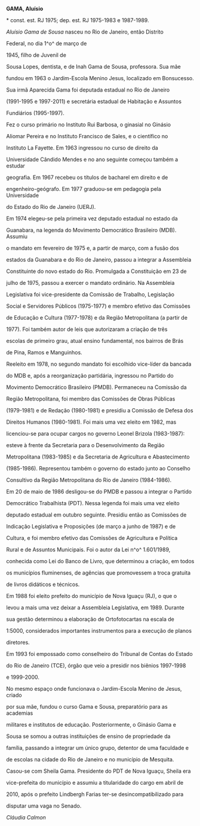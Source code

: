 **GAMA, Aluísio**



\* const. est. RJ 1975; dep. est. RJ 1975-1983 e 1987-1989.



*Aluísio Gama de Sousa* nasceu no Rio de Janeiro, então Distrito

Federal, no dia 1^o^ de março de

1945[,](http://pt.wikipedia.org/wiki/1945 "1945") filho de Juvenil de

Sousa Lopes, dentista, e de Inah Gama de Sousa, professora. Sua mãe

fundou em 1963 o Jardim-Escola Menino Jesus, localizado em Bonsucesso.

Sua irmã Aparecida Gama foi deputada estadual no Rio de Janeiro

(1991-1995 e 1997-2011) e secretária estadual de Habitação e Assuntos

Fundiários (1995-1997).



Fez o curso primário no Instituto Rui Barbosa, o ginasial no Ginásio

Aliomar Pereira e no Instituto Francisco de Sales, e o científico no

Instituto La Fayette. Em 1963 ingressou no curso de direito da

Universidade Cândido Mendes e no ano seguinte começou também a estudar

geografia. Em 1967 recebeu os títulos de bacharel em direito e de

engenheiro-geógrafo. Em 1977 graduou-se em pedagogia pela Universidade

do Estado do Rio de Janeiro (UERJ).



Em 1974 elegeu-se pela primeira vez deputado estadual no estado da

Guanabara, na legenda do Movimento Democrático Brasileiro (MDB). Assumiu

o mandato em fevereiro de 1975 e, a partir de março, com a fusão dos

estados da Guanabara e do Rio de Janeiro, passou a integrar a Assembleia

Constituinte do novo estado do Rio. Promulgada a Constituição em 23 de

julho de 1975, passou a exercer o mandato ordinário. Na Assembleia

Legislativa foi vice-presidente da Comissão de Trabalho, Legislação

Social e Servidores Públicos (1975-1977) e membro efetivo das Comissões

de Educação e Cultura (1977-1978) e da Região Metropolitana (a partir de

1977). Foi também autor de leis que autorizaram a criação de três

escolas de primeiro grau, atual ensino fundamental, nos bairros de Brás

de Pina, Ramos e Manguinhos.



Reeleito em 1978, no segundo mandato foi escolhido vice-líder da bancada

do MDB e, após a reorganização partidária, ingressou no Partido do

Movimento Democrático Brasileiro (PMDB). Permaneceu na Comissão da

Região Metropolitana, foi membro das Comissões de Obras Públicas

(1979-1981) e de Redação (1980-1981) e presidiu a Comissão de Defesa dos

Direitos Humanos (1980-1981). Foi mais uma vez eleito em 1982, mas

licenciou-se para ocupar cargos no governo Leonel Brizola (1983-1987):

esteve à frente da Secretaria para o Desenvolvimento da Região

Metropolitana (1983-1985) e da Secretaria de Agricultura e Abastecimento

(1985-1986). Representou também o governo do estado junto ao Conselho

Consultivo da Região Metropolitana do Rio de Janeiro (1984-1986).



Em 20 de maio de 1986 desligou-se do PMDB e passou a integrar o Partido

Democrático Trabalhista (PDT). Nessa legenda foi mais uma vez eleito

deputado estadual em outubro seguinte. Presidiu então as Comissões de

Indicação Legislativa e Proposições (de março a junho de 1987) e de

Cultura, e foi membro efetivo das Comissões de Agricultura e Política

Rural e de Assuntos Municipais. Foi o autor da Lei n^o^ 1.601/1989,

conhecida como Lei do Banco de Livro, que determinou a criação, em todos

os municípios fluminenses, de agências que promovessem a troca gratuita

de livros didáticos e técnicos.



Em 1988 foi eleito prefeito do município de Nova Iguaçu (RJ), o que o

levou a mais uma vez deixar a Assembleia Legislativa, em 1989. Durante

sua gestão determinou a elaboração de Ortofotocartas na escala de

1:5000, considerados importantes instrumentos para a execução de planos

diretores.



Em 1993 foi empossado como conselheiro do Tribunal de Contas do Estado

do Rio de Janeiro (TCE), órgão que veio a presidir nos biênios 1997-1998

e 1999-2000.



No mesmo espaço onde funcionava o Jardim-Escola Menino de Jesus, criado

por sua mãe, fundou o curso Gama e Sousa, preparatório para as academias

militares e institutos de educação. Posteriormente, o Ginásio Gama e

Sousa se somou a outras instituições de ensino de propriedade da

família, passando a integrar um único grupo, detentor de uma faculdade e

de escolas na cidade do Rio de Janeiro e no município de Mesquita.



Casou-se com Sheila Gama. Presidente do PDT de Nova Iguaçu, Sheila era

vice-prefeita do município e assumiu a titularidade do cargo em abril de

2010, após o prefeito Lindbergh Farias ter-se desincompatibilizado para

disputar uma vaga no Senado.



*Cláudia Calmon*



